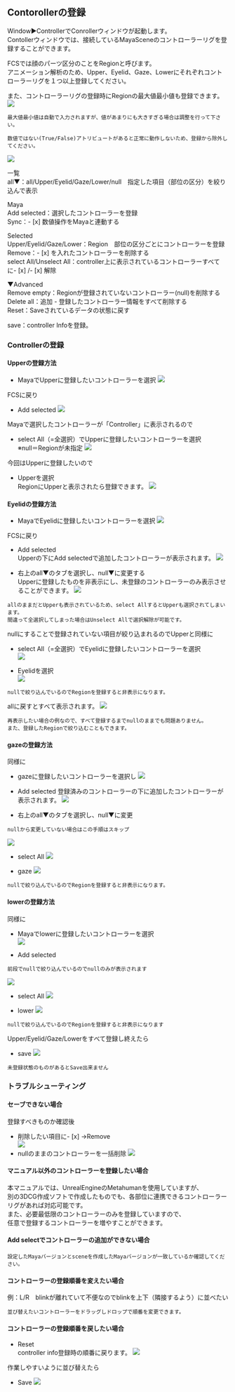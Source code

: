 ## Contorollerの登録

Window▶ControllerでConrollerウィンドウが起動します。  
Contollerウィンドウでは、接続しているMayaSceneのコントローラーリグを登録することができます。

FCSでは顔のパーツ区分のことをRegionと呼びます。  
アニメーション解析のため、Upper、Eyelid、Gaze、Lowerにそれぞれコントローラーリグを１つ以上登録してください。  

また、コントローラーリグの登録時にRegionの最大値最小値も登録できます。
![](images/C001.png)


```{note}
最大値最小値は自動で入力されますが、値があまりにも大きすぎる場合は調整を行って下さい。  
```
```{warning}
数値ではない(True/False)アトリビュートがあると正常に動作しないため、登録から除外してください。
```

![](images/C002.png)

一覧  
all▼：all/Upper/Eyelid/Gaze/Lower/null　指定した項目（部位の区分）を絞り込んで表示  

Maya  
Add selected：選択したコントローラーを登録  
Sync：- [x] 数値操作をMayaと連動する

Selected  
Upper/Eyelid/Gaze/Lower：Region　部位の区分ごとにコントローラーを登録  
Remove：- [x] を入れたコントローラーを削除する  
select All/Unselect All：controller上に表示されているコントローラーすべてに- [x] /- [x] 解除 

▼Advanced  
Remove empty：Regionが登録されていないコントローラー(null)を削除する  
Delete all：追加 - 登録したコントローラー情報をすべて削除する  
Reset：Saveされているデータの状態に戻す

save：controller Infoを登録。

### Controllerの登録

#### Upperの登録方法 

 - MayaでUpperに登録したいコントローラーを選択
![](images/image36.png)

FCSに戻り  
 - Add selected
![](images/C003.png)

Mayaで選択したコントローラーが「Controller」に表示されるので  
 - select All（=全選択）でUpperに登録したいコントローラーを選択  
※null＝Regionが未指定
![](images/C004.png)

今回はUpperに登録したいので  
 - Upperを選択  
RegionにUpperと表示されたら登録できます。
![](images/C005.png)

#### Eyelidの登録方法

 - MayaでEyelidに登録したいコントローラーを選択
![](images/image49.png)

FCSに戻り  
 - Add selected  
Upperの下にAdd selectedで追加したコントローラーが表示されます。
![](images/C006.png)

 - 右上のall▼のタブを選択し、null▼に変更する  
Upperに登録したものを非表示にし、未登録のコントローラーのみ表示させることができます。
![](images/C007.png)

```{note}
allのままだとUpperも表示されているため、select AllするとUpperも選択されてしまいます。  
間違って全選択してしまった場合はUnselect Allで選択解除が可能です。
```

nullにすることで登録されていない項目が絞り込まれるのでUpperと同様に  
 - select All（=全選択）でEyelidに登録したいコントローラーを選択    
![](images/C008.png)

 - Eyelidを選択  
![](images/C009.png)
```{note}
nullで絞り込んでいるのでRegionを登録すると非表示になります。
```

allに戻すとすべて表示されます。
![](images/C010.png)

```{note}
再表示したい場合の例なので、すべて登録するまでnullのままでも問題ありません。  
また、登録したRegionで絞り込むこともできます。
```

#### gazeの登録方法

同様に  
 - gazeに登録したいコントローラーを選択し
![](images/image47.png)

 - Add selected
登録済みのコントローラーの下に追加したコントローラーが表示されます。
![](images/C011.png)

 - 右上のall▼のタブを選択し、null▼に変更
```{note}
nullから変更していない場合はこの手順はスキップ
```
![](images/C012.png)

 - select All
![](images/C013.png)

 - gaze
![](images/C014.png)
```{note}
nullで絞り込んでいるのでRegionを登録すると非表示になります。
```

#### lowerの登録方法

同様に  
 - Mayaでlowerに登録したいコントローラーを選択  
![](images/image60.png)

 - Add selected
```{note}
前段でnullで絞り込んでいるのでnullのみが表示されます
```
![](images/C015.png)

 - select All
![](images/C016.png)

 - lower
![](images/C017.png)
```{note}
nullで絞り込んでいるのでRegionを登録すると非表示になります
```

Upper/Eyelid/Gaze/Lowerをすべて登録し終えたら  
 - save
![](images/C018.png)

```{warning}
未登録状態のものがあるとSave出来ません
```

### トラブルシューティング

#### セーブできない場合

登録すべきものか確認後  
 - 削除したい項目に- [x] →Remove  
![](images/C019.png)
 - nullのままのコントローラーを一括削除
![](images/C020.png)

#### マニュアル以外のコントローラーを登録したい場合
本マニュアルでは、UnrealEngineのMetahumanを使用していますが、  
別の3DCG作成ソフトで作成したものでも、各部位に連携できるコントローラーリグがあれば対応可能です。  
また、必要最低限のコントローラーのみを登録していますので、  
任意で登録するコントローラーを増やすことができます。


#### Add selectでコントローラーの追加ができない場合
```{warning} 
設定したMayaバージョンとsceneを作成したMayaバージョンが一致しているか確認してください。
```
#### コントローラーの登録順番を変えたい場合

例：L/R　blinkが離れていて不便なのでblinkを上下（隣接するよう）に並べたい
```{note}
並び替えたいコントローラーをドラッグしドロップで順番を変更できます。  
```
#### コントローラーの登録順番を戻したい場合
 
 - Reset  
controller info登録時の順番に戻ります。
![](images/C021.png)

作業しやすいように並び替えたら  
 - Save
![](images/C018.png)
